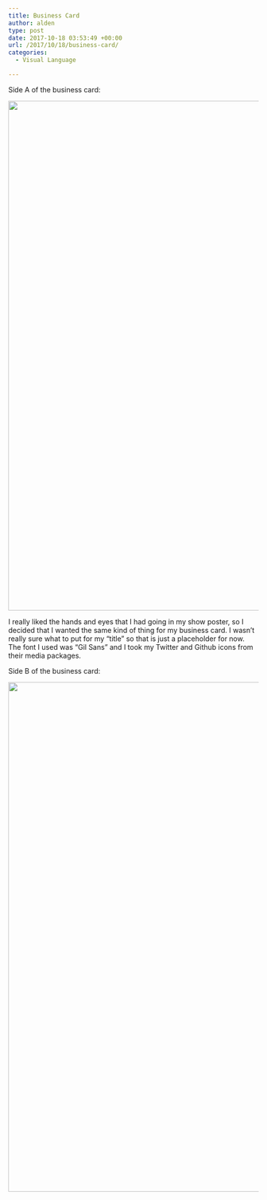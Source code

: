 ```yaml
---
title: Business Card
author: alden
type: post
date: 2017-10-18 03:53:49 +00:00
url: /2017/10/18/business-card/
categories:
  - Visual Language

---
```

Side A of the business card:

<img class="alignnone wp-image-241 size-large" src="http://www.alden.life/wp-content/uploads/2017/10/BusinessCardSideA-01-2-585x1024.png" alt="" width="585" height="1024" srcset="http://www.alden.life/wp-content/uploads/2017/10/BusinessCardSideA-01-2-585x1024.png 585w, http://www.alden.life/wp-content/uploads/2017/10/BusinessCardSideA-01-2-171x300.png 171w, http://www.alden.life/wp-content/uploads/2017/10/BusinessCardSideA-01-2-768x1344.png 768w" sizes="(max-width: 585px) 100vw, 585px" />

I really liked the hands and eyes that I had going in my show poster, so I decided that I wanted the same kind of thing for my business card. I wasn&#8217;t really sure what to put for my &#8220;title&#8221; so that is just a placeholder for now. The font I used was &#8220;Gil Sans&#8221; and I took my Twitter and Github icons from their media packages.

Side B of the business card:

<img class="alignnone wp-image-242 size-large" src="http://www.alden.life/wp-content/uploads/2017/10/BusinessCardSideB-01-585x1024.png" alt="" width="585" height="1024" srcset="http://www.alden.life/wp-content/uploads/2017/10/BusinessCardSideB-01-585x1024.png 585w, http://www.alden.life/wp-content/uploads/2017/10/BusinessCardSideB-01-171x300.png 171w, http://www.alden.life/wp-content/uploads/2017/10/BusinessCardSideB-01-768x1344.png 768w" sizes="(max-width: 585px) 100vw, 585px" />
